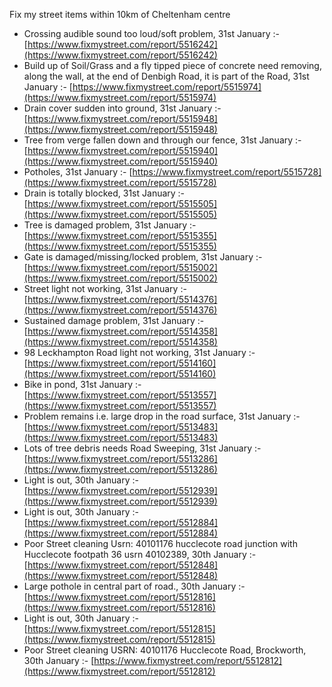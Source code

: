Fix my street items within 10km of Cheltenham centre

<!-- fix_marker starts -->

- Crossing audible sound too loud/soft problem, 31st January :- [https://www.fixmystreet.com/report/5516242](https://www.fixmystreet.com/report/5516242)
- Build up of Soil/Grass and a fly tipped piece of concrete need removing, along the wall, at the end of Denbigh Road, it is part of the Road, 31st January :- [https://www.fixmystreet.com/report/5515974](https://www.fixmystreet.com/report/5515974)
- Drain cover sudden into ground, 31st January :- [https://www.fixmystreet.com/report/5515948](https://www.fixmystreet.com/report/5515948)
- Tree from verge fallen down and through our fence, 31st January :- [https://www.fixmystreet.com/report/5515940](https://www.fixmystreet.com/report/5515940)
- Potholes, 31st January :- [https://www.fixmystreet.com/report/5515728](https://www.fixmystreet.com/report/5515728)
- Drain is totally blocked, 31st January :- [https://www.fixmystreet.com/report/5515505](https://www.fixmystreet.com/report/5515505)
- Tree is damaged problem, 31st January :- [https://www.fixmystreet.com/report/5515355](https://www.fixmystreet.com/report/5515355)
- Gate is damaged/missing/locked problem, 31st January :- [https://www.fixmystreet.com/report/5515002](https://www.fixmystreet.com/report/5515002)
- Street light not working, 31st January :- [https://www.fixmystreet.com/report/5514376](https://www.fixmystreet.com/report/5514376)
- Sustained damage problem, 31st January :- [https://www.fixmystreet.com/report/5514358](https://www.fixmystreet.com/report/5514358)
- 98 Leckhampton Road light not working, 31st January :- [https://www.fixmystreet.com/report/5514160](https://www.fixmystreet.com/report/5514160)
- Bike in pond, 31st January :- [https://www.fixmystreet.com/report/5513557](https://www.fixmystreet.com/report/5513557)
- Problem remains i.e. large drop in the road surface, 31st January :- [https://www.fixmystreet.com/report/5513483](https://www.fixmystreet.com/report/5513483)
- Lots of tree debris needs Road Sweeping, 31st January :- [https://www.fixmystreet.com/report/5513286](https://www.fixmystreet.com/report/5513286)
- Light is out, 30th January :- [https://www.fixmystreet.com/report/5512939](https://www.fixmystreet.com/report/5512939)
- Light is out, 30th January :- [https://www.fixmystreet.com/report/5512884](https://www.fixmystreet.com/report/5512884)
- Poor Street cleaning Usrn: 40101176 hucclecote road junction with Hucclecote footpath 36 usrn 40102389, 30th January :- [https://www.fixmystreet.com/report/5512848](https://www.fixmystreet.com/report/5512848)
- Large pothole in central part of road., 30th January :- [https://www.fixmystreet.com/report/5512816](https://www.fixmystreet.com/report/5512816)
- Light is out, 30th January :- [https://www.fixmystreet.com/report/5512815](https://www.fixmystreet.com/report/5512815)
- Poor Street cleaning USRN: 40101176 Hucclecote Road, Brockworth, 30th January :- [https://www.fixmystreet.com/report/5512812](https://www.fixmystreet.com/report/5512812)

<!-- fix_marker ends -->
